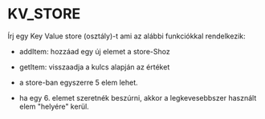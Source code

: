 # KV_STORE

Írj egy Key Value store (osztály)-t ami az alábbi funkciókkal rendelkezik:
- addItem:    hozzáad egy új elemet a store-Shoz
- getItem:    visszaadja a kulcs alapján az értéket

- a store-ban egyszerre 5 elem lehet.
- ha egy 6. elemet szeretnék beszúrni, akkor a legkevesebbszer használt elem "helyére" kerül.